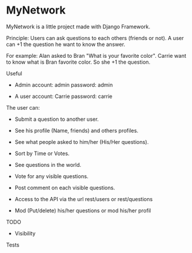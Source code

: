 MyNetwork
=========

MyNetwork is a little project made with Django Framework.

Principle: Users can ask questions to each others (friends or not).
A user can +1 the question he want to know the answer.

For example: Alan asked to Bran "What is your favorite color". Carrie want to know what is Bran favorite color. So she +1 the question.

Useful
- Admin account: admin password: admin

- A user account: Carrie password: carrie

The user can:

- Submit a question to another user.

- See his profile (Name, friends) and others profiles.

- See what people asked to him/her (His/Her questions).

- Sort by Time or Votes.
- See questions in the world.

- Vote for any visible questions.

- Post comment on each visible questions.

- Access to the API via the url rest/users or rest/questions

- Mod (Put/delete) his/her questions or mod his/her profil


TODO

- Visibility

Tests

